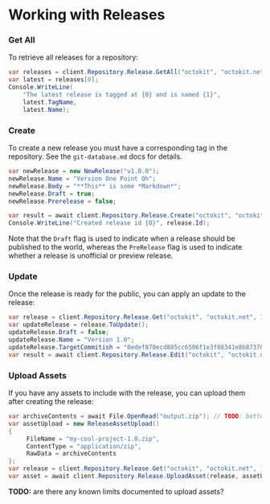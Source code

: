 # Working with Releases

### Get All

To retrieve all releases for a repository:

```csharp
var releases = client.Repository.Release.GetAll("octokit", "octokit.net");
var latest = releases[0];
Console.WriteLine(
    "The latest release is tagged at {0} and is named {1}", 
    latest.TagName, 
    latest.Name);
```

### Create

To create a new release you must have a corresponding tag in the repository. See the `git-database.md` docs for details.

```csharp
var newRelease = new NewRelease("v1.0.0");
newRelease.Name = "Version One Point Oh";
newRelease.Body = "**This** is some *Markdown*";
newRelease.Draft = true;
newRelease.Prerelease = false;

var result = await client.Repository.Release.Create("octokit", "octokit.net", newRelease);
Console.WriteLine("Created release id {0}", release.Id);
```

Note that the `Draft` flag is used to indicate when a release should be published to the world, whereas the `PreRelease` flag is used to indicate whether a release is unofficial or preview release.

### Update

Once the release is ready for the public, you can apply an update to the release:

```csharp
var release = client.Repository.Release.Get("octokit", "octokit.net", 1);
var updateRelease = release.ToUpdate();
updateRelease.Draft = false;
updateRelease.Name = "Version 1.0";
updateRelease.TargetCommitish = "0edef870ecd885cc6506f1e3f08341e8b87370f2" // can also be a ref
var result = await client.Repository.Release.Edit("octokit", "octokit.net", 1, updateRelease);
```

### Upload Assets

If you have any assets to include with the release, you can upload them after creating the release:

```csharp
var archiveContents = await File.OpenRead("output.zip"); // TODO: better sample
var assetUpload = new ReleaseAssetUpload() 
{
     FileName = "my-cool-project-1.0.zip",
     ContentType = "application/zip",
     RawData = archiveContents
};
var release = client.Repository.Release.Get("octokit", "octokit.net", 1);
var asset = await client.Repository.Release.UploadAsset(release, assetUpload);
```

**TODO:** are there any known limits documented to upload assets?
